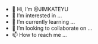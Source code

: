 - 👋 Hi, I’m @JIMKATEYU
- 👀 I’m interested in ...
- 🌱 I’m currently learning ...
- 💞️ I’m looking to collaborate on ...
- 📫 How to reach me ...

<!---
JIMKATEYU/JIMKATEYU is a ✨ special ✨ repository because its `README.md` (this file) appears on your GitHub profile.
You can click the Preview link to take a look at your changes.
--->
